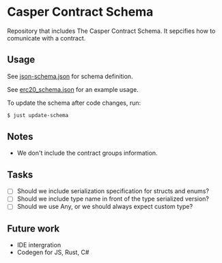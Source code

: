 # Casper Contract Schema

Repository that includes The Casper Contract Schema.
It sepcifies how to comunicate with a contract.

## Usage

See [json-schema.json](./json-schema.json) for schema definition.

See [erc20_schema.json](./erc20_schema.json) for an example usage.

To update the schema after code changes, run:
```bash
$ just update-schema
```

## Notes
- We don't include the contract groups information.

## Tasks
- [ ] Should we include serialization specification for structs and enums?
- [ ] Should we include type name in front of the type serialized version?
- [ ] Should we use Any, or we should always expect custom type?

## Future work
- IDE intergration
- Codegen for JS, Rust, C#
